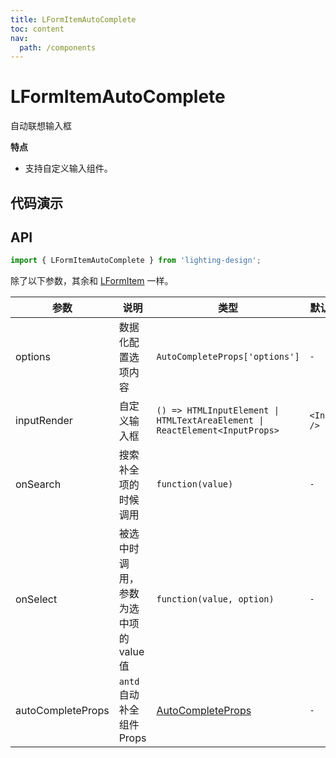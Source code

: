 ```yaml
---
title: LFormItemAutoComplete
toc: content
nav:
  path: /components
---
```


# LFormItemAutoComplete

自动联想输入框

**特点**

- 支持自定义输入组件。

## 代码演示

<!-- <code src='./demos/Demo1.tsx'></code> -->

<code src='./demos/demo.tsx'></code>

## API

```ts
import { LFormItemAutoComplete } from 'lighting-design';
```

除了以下参数，其余和 [LFormItem](/components/form-item) 一样。

| 参数              | 说明                                  | 类型                                                                        | 默认值      |
| ----------------- | ------------------------------------- | --------------------------------------------------------------------------- | ----------- |
| options           | 数据化配置选项内容                    | `AutoCompleteProps['options']`                                              | `-`         |
| inputRender       | 自定义输入框                          | `() => HTMLInputElement \| HTMLTextAreaElement \| ReactElement<InputProps>` | `<Input />` |
| onSearch          | 搜索补全项的时候调用                  | `function(value)`                                                           | `-`         |
| onSelect          | 被选中时调用，参数为选中项的 value 值 | `function(value, option)`                                                   | `-`         |
| autoCompleteProps | `antd`自动补全组件 Props              | [AutoCompleteProps](https://ant.design/components/auto-complete-cn#api)     | `-`         |
